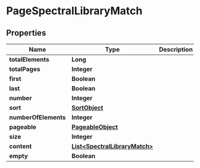 

# PageSpectralLibraryMatch


## Properties

| Name | Type | Description | Notes |
|------------ | ------------- | ------------- | -------------|
|**totalElements** | **Long** |  |  [optional] |
|**totalPages** | **Integer** |  |  [optional] |
|**first** | **Boolean** |  |  [optional] |
|**last** | **Boolean** |  |  [optional] |
|**number** | **Integer** |  |  [optional] |
|**sort** | [**SortObject**](SortObject.md) |  |  [optional] |
|**numberOfElements** | **Integer** |  |  [optional] |
|**pageable** | [**PageableObject**](PageableObject.md) |  |  [optional] |
|**size** | **Integer** |  |  [optional] |
|**content** | [**List&lt;SpectralLibraryMatch&gt;**](SpectralLibraryMatch.md) |  |  [optional] |
|**empty** | **Boolean** |  |  [optional] |




